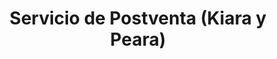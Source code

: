 ---
title: "Servicio de Postventa (Kiara y Peara)"
url: /san-carlos/servicio-de-postventa-kiara-y-peara/
shop: reparación de automóviles
---